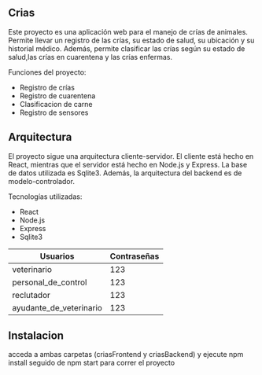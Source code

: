 ## Crias

Este proyecto es una aplicación web para el manejo de crías de animales. Permite llevar un registro de las crías, su estado de salud, su ubicación y su historial médico. Además, permite clasificar las crías según su estado de salud,las crías en cuarentena y las crías enfermas.

Funciones del proyecto:
* Registro de crías
* Registro de cuarentena
* Clasificacion de carne
* Registro de sensores

## Arquitectura
El proyecto sigue una arquitectura cliente-servidor. El cliente está hecho en React, mientras que el servidor está hecho en Node.js y Express. La base de datos utilizada es Sqlite3. Además, la arquitectura del backend es de modelo-controlador.


Tecnologías utilizadas:
* React
* Node.js
* Express
* Sqlite3

Usuarios | Contraseñas
---------|------------
veterinario | 123
personal_de_control | 123
reclutador | 123
ayudante_de_veterinario | 123

## Instalacion
acceda a ambas carpetas (criasFrontend y criasBackend) y ejecute npm install seguido de npm start para correr el proyecto


